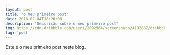 ```yaml
---
layout: post
title: "o meu primeiro post"
date: 2018-02-04T16:20:00
description: "Descrição sobre o meu primeiro post"
img: https://cdn.dribbble.com/users/2092964/screenshots/4132887/dribbbble_1x.jpg
tag: 'post'
---
```


Este é o meu primeiro post neste blog.
